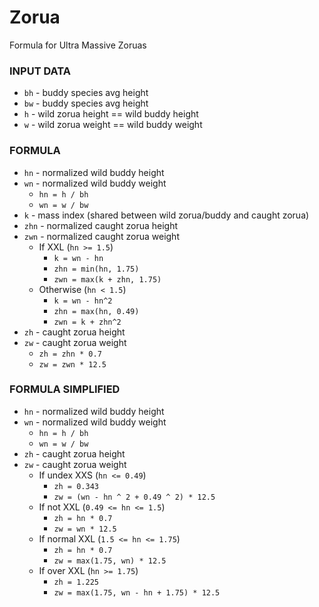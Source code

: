 # Zorua

Formula for Ultra Massive Zoruas

### INPUT DATA

- `bh` - buddy species avg height
- `bw` - buddy species avg height
- `h` - wild zorua height == wild buddy height
- `w` - wild zorua weight == wild buddy weight

### FORMULA

- `hn` - normalized wild buddy height
- `wn` - normalized wild buddy weight
  - `hn = h / bh`
  - `wn = w / bw`
- `k` - mass index (shared between wild zorua/buddy and caught zorua)
- `zhn` - normalized caught zorua height
- `zwn` - normalized caught zorua weight
  - If XXL (`hn >= 1.5`)
    - `k = wn - hn`
    - `zhn = min(hn, 1.75)`
    - `zwn = max(k + zhn, 1.75)`
  - Otherwise (`hn < 1.5`)
    - `k = wn - hn^2`
    - `zhn = max(hn, 0.49)`
    - `zwn = k + zhn^2`
- `zh` - caught zorua height
- `zw` - caught zorua weight
  - `zh = zhn * 0.7`
  - `zw = zwn * 12.5`

### FORMULA SIMPLIFIED

- `hn` - normalized wild buddy height
- `wn` - normalized wild buddy weight
  - `hn = h / bh`
  - `wn = w / bw`
- `zh` - caught zorua height
- `zw` - caught zorua weight
  - If undex XXS (`hn <= 0.49`)
	- `zh = 0.343`
    - `zw = (wn - hn ^ 2 + 0.49 ^ 2) * 12.5`
  - If not XXL (`0.49 <= hn <= 1.5`)
	- `zh = hn * 0.7`
    - `zw = wn * 12.5`
  - If normal XXL (`1.5 <= hn <= 1.75`)
	- `zh = hn * 0.7`
    - `zw = max(1.75, wn) * 12.5`
  - If over XXL (`hn >= 1.75`)
	- `zh = 1.225`
    - `zw = max(1.75, wn - hn + 1.75) * 12.5`